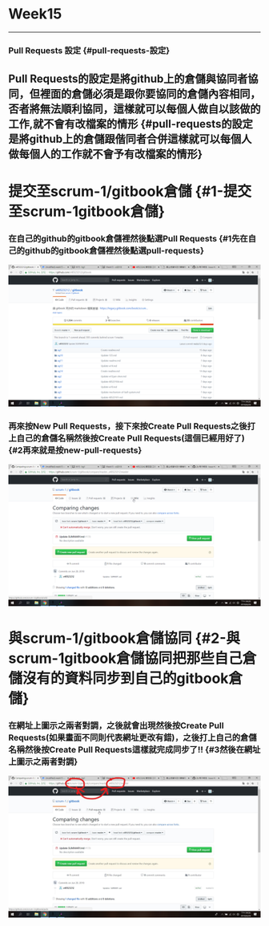 # Week15

---

### **Pull Requests 設定** {#pull-requests-設定}

## Pull Requests的設定是將github上的倉儲與協同者協同，但裡面的倉儲必須是跟你要協同的倉儲內容相同，否者將無法順利協同，這樣就可以每個人做自以該做的工作,就不會有改檔案的情形 {#pull-requests的設定是將github上的倉儲跟偕同者合併這樣就可以每個人做每個人的工作就不會予有改檔案的情形}

# **提交至scrum-1/gitbook倉儲** {#1-提交至scrum-1gitbook倉儲}

### 在自己的github的gitbook倉儲裡然後點選Pull Requests {#1先在自己的github的gitbook倉儲裡然後點選pull-requests}

![](/assets/123)

### 再來按New Pull Requests，接下來按Create Pull Requests之後打上自己的倉儲名稱然後按Create Pull Requests\(這個已經用好了\) {#2再來就是按new-pull-requests}

![](/assets/000)

# 與scrum-1/gitbook倉儲協同 {#2-與scrum-1gitbook倉儲協同把那些自己倉儲沒有的資料同步到自己的gitbook倉儲}

### 在網址上圖示之兩者對調，之後就會出現然後按Create Pull Requests\(如果畫面不同則代表網址更改有錯\)，之後打上自己的倉儲名稱然後按Create Pull Requests這樣就完成同步了!! {#3然後在網址上圖示之兩者對調}

![](/assets/Inkedchrome_2018-06-26_16-36-21_LI.jpg)

